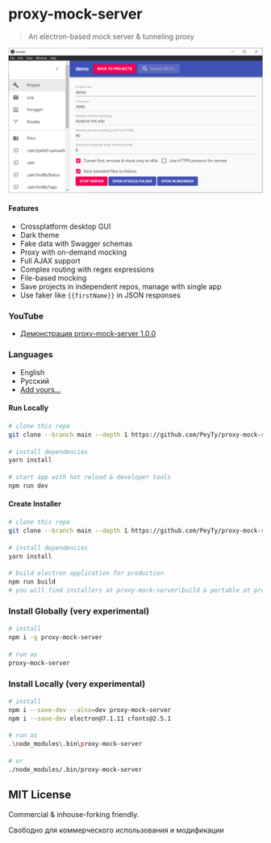# proxy-mock-server

> An electron-based mock server & tunneling proxy

[![proxy-mock-server](https://github.com/PeyTy/proxy-mock-server/raw/main/mocker.png?raw=true)](https://github.com/PeyTy/proxy-mock-server)

#### Features

- Crossplatform desktop GUI
- Dark theme
- Fake data with Swagger schemas
- Proxy with on-demand mocking
- Full AJAX support
- Complex routing with regex expressions
- File-based mocking
- Save projects in independent repos, manage with single app
- Use faker like `{{firstName}}` in JSON responses

### YouTube

- [Демонстрация proxy-mock-server 1.0.0](https://youtu.be/Hb78LMeYqns)

### Languages

- English
- Русский
- [Add yours...](https://github.com/PeyTy/proxy-mock-server/blob/dev/src/renderer/lang/languages.tsx)

#### Run Locally

``` bash
# clone this repo
git clone --branch main --depth 1 https://github.com/PeyTy/proxy-mock-server.git

# install dependencies
yarn install

# start app with hot reload & developer tools
npm run dev
```

#### Create Installer

``` bash
# clone this repo
git clone --branch main --depth 1 https://github.com/PeyTy/proxy-mock-server.git

# install dependencies
yarn install

# build electron application for production
npm run build
# you will find installers at proxy-mock-server\build & portable at proxy-mock-server\build\win-unpacked
```

### Install Globally (very experimental)

``` bash
# install
npm i -g proxy-mock-server

# run as
proxy-mock-server
```

### Install Locally (very experimental)

``` bash
# install
npm i --save-dev --also=dev proxy-mock-server
npm i --save-dev electron@7.1.11 cfonts@2.5.1

# run as
.\node_modules\.bin\proxy-mock-server

# or
./node_modules/.bin/proxy-mock-server
```

## MIT License

Commercial & inhouse-forking friendly.

Свободно для коммерческого использования и модификации
